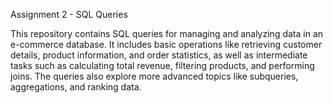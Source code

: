 Assignment 2 - SQL Queries

This repository contains SQL queries for managing and analyzing data in an e-commerce database. It includes basic operations like retrieving customer details, product information,
and order statistics, as well as intermediate tasks such as calculating total revenue, filtering products, and performing joins.
The queries also explore more advanced topics like subqueries, aggregations, and ranking data.
